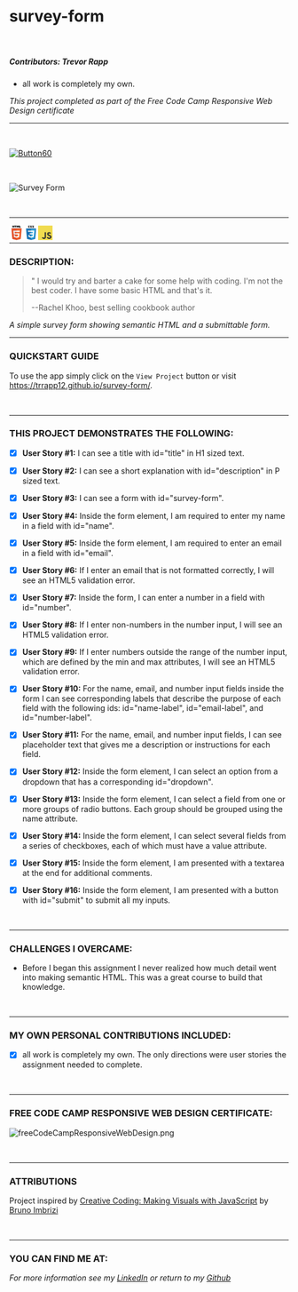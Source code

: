 # survey-form

<br/>

##### Contributors: Trevor Rapp

 * all work is completely my own.

 *This project completed as part of the Free Code Camp Responsive Web Design certificate*
 
---

<br>

[![Button60](https://user-images.githubusercontent.com/11747875/145137022-7e0307f1-6ca7-4fcc-ab0a-76a9646528a0.png)](https://trrapp12.github.io/survey-form/)

<br>

![Survey Form](https://user-images.githubusercontent.com/11747875/145137171-84d916aa-33ef-4f2a-a9e0-6a6332115d51.gif)

<br/>

---

<img align="left" alt="HTML5" width="26px" src="https://raw.githubusercontent.com/github/explore/80688e429a7d4ef2fca1e82350fe8e3517d3494d/topics/html/html.png" />
<img align="left" alt="CSS3" width="26px" src="https://raw.githubusercontent.com/github/explore/80688e429a7d4ef2fca1e82350fe8e3517d3494d/topics/css/css.png" />
<img align="left" alt="JavaScript" width="26px" src="https://raw.githubusercontent.com/github/explore/80688e429a7d4ef2fca1e82350fe8e3517d3494d/topics/javascript/javascript.png" />

<br>

---

### DESCRIPTION:

> " I would try and barter a cake for some help with coding. I'm not the best coder.  I have some basic HTML and that's it.
>
> --Rachel Khoo, best selling cookbook author

*A simple survey form showing semantic HTML and a submittable form.*

---

### QUICKSTART GUIDE

To use the app simply click on the ```View Project``` button or visit <a href="https://trrapp12.github.io/survey-form/">https://trrapp12.github.io/survey-form/</a>. 

<br/>

---

### THIS PROJECT DEMONSTRATES THE FOLLOWING:


- [X] **User Story #1:** I can see a title with id="title" in H1 sized text.

- [X] **User Story #2:** I can see a short explanation with id="description" in P sized text.

- [X] **User Story #3:** I can see a form with id="survey-form".

- [X] **User Story #4:** Inside the form element, I am required to enter my name in a field with id="name".

- [X] **User Story #5:** Inside the form element, I am required to enter an email in a field with id="email".

- [X] **User Story #6:** If I enter an email that is not formatted correctly, I will see an HTML5 validation error.

- [X] **User Story #7:** Inside the form, I can enter a number in a field with id="number".

- [X] **User Story #8:** If I enter non-numbers in the number input, I will see an HTML5 validation error.

- [X] **User Story #9:** If I enter numbers outside the range of the number input, which are defined by the min and max attributes, I will see an HTML5 validation error.

- [X] **User Story #10:** For the name, email, and number input fields inside the form I can see corresponding labels that describe the purpose of each field with the following ids: id="name-label", id="email-label", and id="number-label".

- [X] **User Story #11:** For the name, email, and number input fields, I can see placeholder text that gives me a description or instructions for each field.

- [X] **User Story #12:** Inside the form element, I can select an option from a dropdown that has a corresponding id="dropdown".

- [X] **User Story #13:** Inside the form element, I can select a field from one or more groups of radio buttons. Each group should be grouped using the name attribute.

- [X] **User Story #14:** Inside the form element, I can select several fields from a series of checkboxes, each of which must have a value attribute.

- [X] **User Story #15:** Inside the form element, I am presented with a textarea at the end for additional comments.

- [X] **User Story #16:** Inside the form element, I am presented with a button with id="submit" to submit all my inputs.

<br/>

---

### CHALLENGES I OVERCAME:

* Before I began this assignment I never realized how much detail went into making semantic HTML.  This was a great course to build that knowledge.

<br/>

---

### MY OWN PERSONAL CONTRIBUTIONS INCLUDED:

- [X] all work is completely my own.  The only directions were user stories the assignment needed to complete.

<br/>

---

### FREE CODE CAMP RESPONSIVE WEB DESIGN CERTIFICATE:

![freeCodeCampResponsiveWebDesign.png](https://user-images.githubusercontent.com/11747875/257409023-964325b1-9779-48c7-bc0a-a9852a93d0cb.png)

<br/>

---

### ATTRIBUTIONS

Project inspired by [Creative Coding: Making Visuals with JavaScript](https://www.domestika.org/en/courses/2729-creative-coding-making-visuals-with-javascript) by [Bruno Imbrizi](https://www.domestika.org/en/bruno_imbrizi)

<br/>

---

### YOU CAN FIND ME AT:

*For more information see my [LinkedIn](https://www.linkedin.com/in/trevor-rapp-042a1037) or return to my [Github](https://github.com/trrapp12)*


